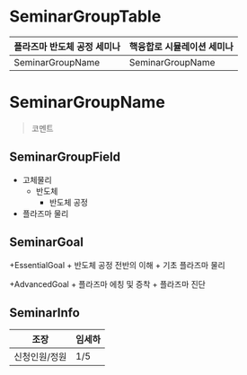 
# SeminarGroupTable
|플라즈마 반도체 공정 세미나|핵융합로 시뮬레이션 세미나|
|--|--|
|SeminarGroupName|SeminarGroupName|

# SeminarGroupName

> 코멘트

## SeminarGroupField
+ 고체물리
	+ 반도체
		+ 반도체 공정
+ 플라즈마 물리

## SeminarGoal

+EssentialGoal
	+ 반도체 공정 전반의 이해
	+ 기초 플라즈마 물리

+AdvancedGoal
	+ 플라즈마 에칭 및 증착
	+ 플라즈마 진단

## SeminarInfo
|조장|임세하|
|--|--|
|신청인원/정원|1/5|
